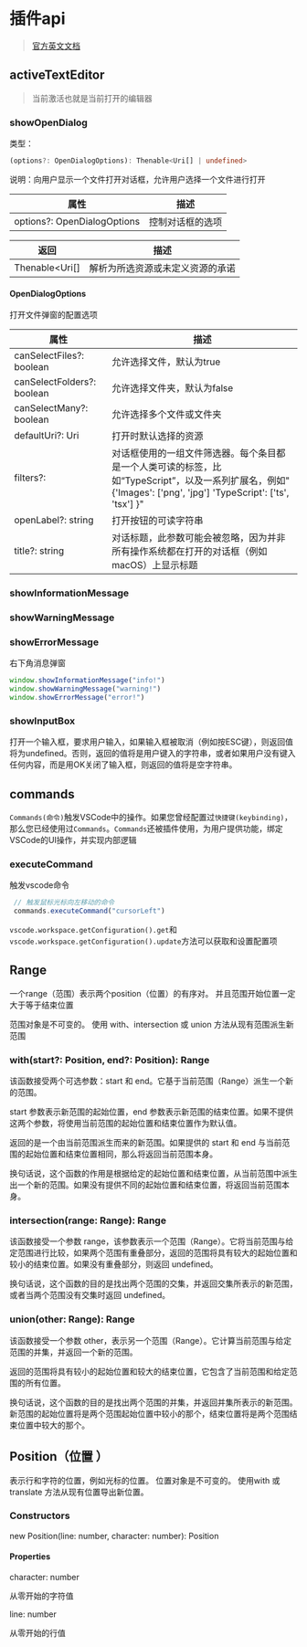 # 插件api

> [官方英文文档](https://code.visualstudio.com/api/references/vscode-api)

## activeTextEditor

> 当前激活也就是当前打开的编辑器

### showOpenDialog

类型：

```ts
(options?: OpenDialogOptions): Thenable<Uri[] | undefined>
```

说明：向用户显示一个文件打开对话框，允许用户选择一个文件进行打开

| 属性                        | 描述             |
| --------------------------- | ---------------- |
| options?: OpenDialogOptions | 控制对话框的选项 |

| 返回           | 描述                             |
| -------------- | -------------------------------- |
| Thenable<Uri[] | 解析为所选资源或未定义资源的承诺 |

#### OpenDialogOptions

打开文件弹窗的配置选项

| 属性                       | 描述                                                         |
| -------------------------- | ------------------------------------------------------------ |
| canSelectFiles?: boolean   | 允许选择文件，默认为true                                     |
| canSelectFolders?: boolean | 允许选择文件夹，默认为false                                  |
| canSelectMany?: boolean    | 允许选择多个文件或文件夹                                     |
| defaultUri?: Uri           | 打开时默认选择的资源                                         |
| filters?:                  | 对话框使用的一组文件筛选器。每个条目都是一个人类可读的标签，比如“TypeScript”，以及一系列扩展名，例如"{'Images': ['png', 'jpg']     'TypeScript': ['ts', 'tsx'] }" |
| openLabel?: string         | 打开按钮的可读字符串                                         |
| title?: string             | 对话标题，此参数可能会被忽略，因为并非所有操作系统都在打开的对话框（例如macOS）上显示标题 |

### showInformationMessage

### showWarningMessage

### showErrorMessage

右下角消息弹窗

```ts
window.showInformationMessage("info!")
window.showWarningMessage("warning!")
window.showErrorMessage("error!")
```

### showInputBox

打开一个输入框，要求用户输入，如果输入框被取消（例如按ESC键），则返回值将为undefined。否则，返回的值将是用户键入的字符串，或者如果用户没有键入任何内容，而是用OK关闭了输入框，则返回的值将是空字符串。

## commands

`Commands(命令)`触发VSCode中的操作。如果您曾经配置过`快捷键(keybinding)`，那么您已经使用过`Commands`。`Commands`还被插件使用，为用户提供功能，绑定VSCode的UI操作，并实现内部逻辑

### executeCommand

触发vscode命令

```ts
 // 触发鼠标光标向左移动的命令
 commands.executeCommand("cursorLeft")
```

`vscode.workspace.getConfiguration().get`和`vscode.workspace.getConfiguration().update`方法可以获取和设置配置项

## Range

一个range（范围）表示两个position（位置）的有序对。 并且范围开始位置一定大于等于结束位置

范围对象是不可变的。 使用 with、intersection 或 union 方法从现有范围派生新范围

### with(start?: Position, end?: Position): Range

该函数接受两个可选参数：start 和 end。它基于当前范围（Range）派生一个新的范围。

start 参数表示新范围的起始位置，end 参数表示新范围的结束位置。如果不提供这两个参数，将使用当前范围的起始位置和结束位置作为默认值。

返回的是一个由当前范围派生而来的新范围。如果提供的 start 和 end 与当前范围的起始位置和结束位置相同，那么将返回当前范围本身。

换句话说，这个函数的作用是根据给定的起始位置和结束位置，从当前范围中派生出一个新的范围。如果没有提供不同的起始位置和结束位置，将返回当前范围本身。

### intersection(range: Range): Range

该函数接受一个参数 range，该参数表示一个范围（Range）。它将当前范围与给定范围进行比较，如果两个范围有重叠部分，返回的范围将具有较大的起始位置和较小的结束位置。如果没有重叠部分，则返回 undefined。

换句话说，这个函数的目的是找出两个范围的交集，并返回交集所表示的新范围，或者当两个范围没有交集时返回 undefined。

### union(other: Range): Range

该函数接受一个参数 other，表示另一个范围（Range）。它计算当前范围与给定范围的并集，并返回一个新的范围。

返回的范围将具有较小的起始位置和较大的结束位置，它包含了当前范围和给定范围的所有位置。

换句话说，这个函数的目的是找出两个范围的并集，并返回并集所表示的新范围。新范围的起始位置将是两个范围起始位置中较小的那个，结束位置将是两个范围结束位置中较大的那个。

## Position（位置 ）

表示行和字符的位置，例如光标的位置。 位置对象是不可变的。 使用with 或translate 方法从现有位置导出新位置。

### Constructors

new Position(line: number, character: number): Position

#### Properties

character: number

从零开始的字符值

line: number

从零开始的行值
